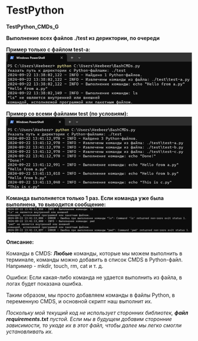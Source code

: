 # TestPython
**TestPython_CMDs_G**


**Выполнение всех файлов ./test из дериктории, по очереди**

**Пример только с файлом test-a:**
![Image alt](https://github.com/stasxr/TestPython/blob/main/png/scrin%20test-a.png)

**Пример со всеми файлами test (по условиям):**
![Image alt](https://github.com/stasxr/TestPython/blob/main/png/scrin%20test-a-c.png)


**Команда выполняется только 1 раз. Если команда уже была выполнена, то выводится сообщение:**
![Image alt](https://github.com/stasxr/TestPython/blob/main/png/ErrorCMDs.png)


**Описание:**

Команды в CMDS: **Любые** команды, которые мы можем выполнить в терминале, команды можно добавить в список CMDS в Python-файл. Например - mkdir, touch, rm, cat и т. д.

Ошибки: Если какая-либо команда не удается выполнить из файла, в логах будет показана ошибка.

Таким образом, мы просто добавляем команды в файлы Python, в переменную CMDS, и основной скрипт наш выполнит их.


_Поскольку мой текущий код не использует сторонних библиотек, **файл requirements.txt** пустой. Если мы в будущем добавим сторонние зависимости, то укаде их в этот файл, чтобы далее мы легко смогли установливать их._
